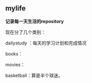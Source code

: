## mylife

**记录每一天生活的repository**



现在分了几个类别：

dailystudy ：每天的学习计划和完成情况

books：

movies：

basketball：算是半个球迷。





